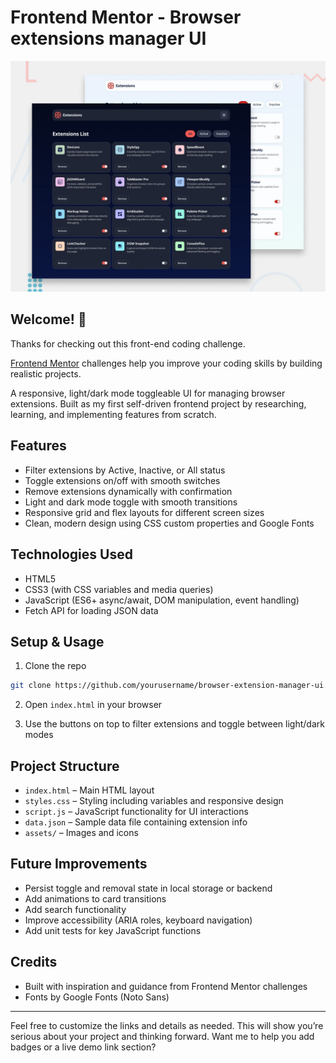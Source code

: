 # Frontend Mentor - Browser extensions manager UI

![Design preview for the Browser extensions manager UI coding challenge](./preview.jpg)

## Welcome! 👋

Thanks for checking out this front-end coding challenge.

[Frontend Mentor](https://www.frontendmentor.io) challenges help you improve your coding skills by building realistic projects.

A responsive, light/dark mode toggleable UI for managing browser extensions.
Built as my first self-driven frontend project by researching, learning, and implementing features from scratch.

## Features

* Filter extensions by Active, Inactive, or All status
* Toggle extensions on/off with smooth switches
* Remove extensions dynamically with confirmation
* Light and dark mode toggle with smooth transitions
* Responsive grid and flex layouts for different screen sizes
* Clean, modern design using CSS custom properties and Google Fonts

## Technologies Used

* HTML5
* CSS3 (with CSS variables and media queries)
* JavaScript (ES6+ async/await, DOM manipulation, event handling)
* Fetch API for loading JSON data

## Setup & Usage

1. Clone the repo

```bash
git clone https://github.com/yourusername/browser-extension-manager-ui.git
```

2. Open `index.html` in your browser

3. Use the buttons on top to filter extensions and toggle between light/dark modes

## Project Structure

* `index.html` – Main HTML layout
* `styles.css` – Styling including variables and responsive design
* `script.js` – JavaScript functionality for UI interactions
* `data.json` – Sample data file containing extension info
* `assets/` – Images and icons

## Future Improvements

* Persist toggle and removal state in local storage or backend
* Add animations to card transitions
* Add search functionality
* Improve accessibility (ARIA roles, keyboard navigation)
* Add unit tests for key JavaScript functions

## Credits

* Built with inspiration and guidance from Frontend Mentor challenges
* Fonts by Google Fonts (Noto Sans)

---

Feel free to customize the links and details as needed. This will show you’re serious about your project and thinking forward. Want me to help you add badges or a live demo link section?

